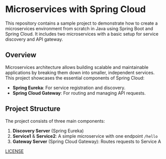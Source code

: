 # Microservices with Spring Cloud

This repository contains a sample project to demonstrate how to create a microservices environment from scratch in Java using Spring Boot and Spring Cloud. It includes two microservices with a basic setup for service discovery and API gateway.


## Overview

Microservices architecture allows building scalable and maintainable applications by breaking them down into smaller, independent services. This project showcases the essential components of Spring Cloud:
- **Spring Eureka**: For service registration and discovery.
- **Spring Cloud Gateway**: For routing and managing API requests.

## Project Structure

The project consists of three main components:

1. **Discovery Server** (Spring Eureka)
2. **Service1** & **Service2**: A simple microservice with one endpoint `/hello`
3. **Gateway Server** (Spring Cloud Gateway): Routes requests to Service A

[LICENSE](LICENSE)
